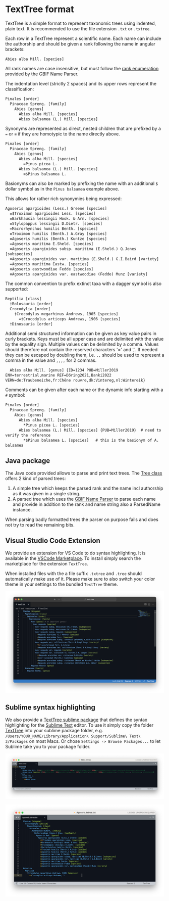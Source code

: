 # TextTree format

TextTree is a simple format to represent taxonomic trees using indented, plain text.
It is recommended to use the file extension `.txt` or `.txtree`.

Each row in a TextTree represent a scientific name. 
Each name can include the authorship and should be given a rank following the name in angular brackets:

```
Abies alba Mill. [species]
```

All rank names are case insensitive, 
but must follow the [rank enumeration](https://github.com/gbif/name-parser/blob/master/name-parser-api/src/main/java/org/gbif/nameparser/api/Rank.java#L32) provided by the GBIF Name Parser.

The indentation level (strictly 2 spaces) and its upper rows
represent the classification:
```
Pinales [order]
  Pinaceae Spreng. [family]
    Abies [genus]
      Abies alba Mill. [species]
      Abies balsamea (L.) Mill. [species]
```

Synonyms are represented as direct, nested children that are prefixed by a `=` or `≡` 
if they are homotypic to the name directly above.
```
Pinales [order]
  Pinaceae Spreng. [family]
    Abies [genus]
      Abies alba Mill. [species]
        =Pinus picea L.
      Abies balsamea (L.) Mill. [species]
        ≡$Pinus balsamea L.
```
 
Basionyms can also be marked by prefixing the name with an additional `$` dollar symbol as in the `Pinus balsamea` example above.

This allows for rather rich synonymies being expressed:
```
Agoseris apargioides (Less.) Greene [species]
  ≡$Troximon apargioides Less. [species]
  ≡Barkhausia lessingii Hook. & Arn. [species]
  ≡Stylopappus lessingii D.Dietr. [species]
  =Macrorhynchus humilis Benth. [species]
  ≡Troximon humilis (Benth.) A.Gray [species]
  ≡Agoseris humilis (Benth.) Kuntze [species]
  =Agoseris maritima E.Sheld. [species]
  ≡Agoseris apargioides subsp. maritima (E.Sheld.) Q.Jones [subspecies]
  ≡Agoseris apargioides var. maritima (E.Sheld.) G.I.Baird [variety]
  =Agoseris maritima Eastw. [species]
  ≡Agoseris eastwoodiae Fedde [species]
  ≡Agoseris apargioides var. eastwoodiae (Fedde) Munz [variety]
```

The common convention to prefix extinct taxa with a dagger symbol is also supported:
```
Reptilia [class]
  †Bolosauria [order]
  Crocodylia [order]
    †Crocodylus megarhinus Andrews, 1905 [species]
      =†Crocodylus articeps Andrews, 1906 [species]
  †Dinosauria [order]
``` 

Additional semi structured information can be given as key value pairs in curly brackets. 
Keys must be all upper case and are delimited with the value by the equality sign. Multiple values can be delimited by a comma.
Values should therefore not contain the reserved characters '=' and ','. If needed they can be escaped by doubling them, i.e. `,,` should be used to represent a comma in the value and `,,,,` for 2 commas.

```
  Abies alba Mill. [genus] {ID=1234 PUB=Miller2019 ENV=terrestrial,marine REF=Döring2021,Banki2022 VERN=de:Traubeneiche,fr:Chêne rouvre,dk:Vintereg,nl:Wintereik}
```

Comments can be given after each name or the dynamic info starting with a `#` symbol:
```
Pinales [order]
  Pinaceae Spreng. [family]
    Abies [genus]
      Abies alba Mill. [species]
        *Pinus picea L. [species]
      Abies balsamea (L.) Mill. [species] {PUB=Miller2019}  # need to verify the reference
        *$Pinus balsamea L. [species]   # this is the basionym of A. balsamea 
```


## Java package
The Java code provided allows to parse and print text trees. The [Tree class](src/main/java/org/gbif/txtree/Tree.java) offers 2 kind of parsed trees:

 1) A simple tree which keeps the parsed rank and the name incl authorship as it was given in a single string.
 2) A parsed tree which uses the [GBIF Name Parser](https://github.com/gbif/name-parser) to parse each name and provide in addition to the rank and name string
    also a ParsedName instance.
    
When parsing badly formatted trees the parser on purpose fails and does not try to read the remaining bits.


## Visual Studio Code Extension
We provide an extension for VS Code to do syntax highlighting.
It is available in the [VSCode Marketplace](https://marketplace.visualstudio.com/items?itemName=GBIF.texttree).
To install simply search the marketplace for the extension `TextTree`.

When installed files with the a file suffix `.txtree` and `.tree` should automatically make use of it.
Please make sure to also switch your color theme in your settings to the bundled `TextTree` theme.


![](vscode/screenshot.png)


## Sublime syntax highlighting
We also provide a [TextTree sublime package](sublime/TextTree/TextTree.sublime-syntax) that defines the syntax highlighting for the [Sublime Text](https://www.sublimetext.com) editor.
To use it simply copy the folder [TextTree](sublime/TextTree) into your sublime package folder, e.g. ```/Users/YOUR_NAME/Library/Application\ Support/Sublime\ Text\ 3/Packages``` on most Macs.
Or chose `Settings -> Browse Packages...` to let Sublime take you to your package folder.

![](sublime/Screenshot2.png)

![](sublime/Screenshot1.png)


